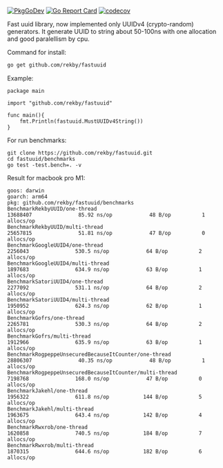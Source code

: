 [![PkgGoDev](https://pkg.go.dev/badge/github.com/rekby/fastuuid)](https://pkg.go.dev/github.com/rekby/fastuuid)
[![Go Report Card](https://goreportcard.com/badge/github.com/rekby/fastuuid)](https://goreportcard.com/report/github.com/rekby/fastuuid)
[![codecov](https://codecov.io/gh/rekby/fastuuid/branch/main/graph/badge.svg?token=AIGUP7QYV2)](https://codecov.io/gh/rekby/fastuuid)

Fast uuid library, now implemented only UUIDv4 (crypto-random) generators.
It generate UUID to string about 50-100ns with one allocation and good paralellism by cpu.

Command for install:

```bash
go get github.com/rekby/fastuuid
```

Example:

```golang
package main

import "github.com/rekby/fastuuid"

func main(){
	fmt.Println(fastuuid.MustUUIDv4String())
}

```

For run benchmarks:

```
git clone https://github.com/rekby/fastuuid.git
cd fastuuid/benchmarks
go test -test.bench=. -v
```

Result for macbook pro M1:

```
goos: darwin
goarch: arm64
pkg: github.com/rekby/fastuuid/benchmarks
BenchmarkRekbyUUID/one-thread                                        13688407               85.92 ns/op            48 B/op          1 allocs/op
BenchmarkRekbyUUID/multi-thread                                      25657815               51.81 ns/op            47 B/op          0 allocs/op
BenchmarkGoogleUUID4/one-thread                                       2256043               530.5 ns/op            64 B/op          2 allocs/op
BenchmarkGoogleUUID4/multi-thread                                     1897683               634.9 ns/op            63 B/op          1 allocs/op
BenchmarkSatoriUUID4/one-thread                                       2277092               531.1 ns/op            64 B/op          2 allocs/op
BenchmarkSatoriUUID4/multi-thread                                     1950952               624.3 ns/op            62 B/op          1 allocs/op
BenchmarkGofrs/one-thread                                             2265781               530.3 ns/op            64 B/op          2 allocs/op
BenchmarkGofrs/multi-thread                                           1912966               635.9 ns/op            63 B/op          1 allocs/op
BenchmarkRogpeppeUnsecuredBecauseItCounter/one-thread                28806307               40.35 ns/op            48 B/op          1 allocs/op
BenchmarkRogpeppeUnsecuredBecauseItCounter/multi-thread               7198768               168.0 ns/op            47 B/op          0 allocs/op
BenchmarkJakehl/one-thread                                            1956322               611.8 ns/op           144 B/op          5 allocs/op
BenchmarkJakehl/multi-thread                                          1963675               643.4 ns/op           142 B/op          4 allocs/op
BenchmarkRwxrob/one-thread                                            1620858               740.5 ns/op           184 B/op          7 allocs/op
BenchmarkRwxrob/multi-thread                                          1870315               644.6 ns/op           182 B/op          6 allocs/op
```